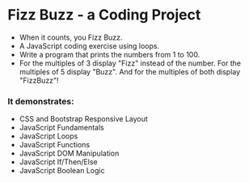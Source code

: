 # Fizz Buzz - a Coding Project

- When it counts, you Fizz Buzz.
- A JavaScript coding exercise using loops.
- Write a program that prints the numbers from 1 to 100.
- For the multiples of 3 display "Fizz" instead of the number. For the multiples of 5 display "Buzz". And for the multiples of both display "FizzBuzz"!

### It demonstrates:

- CSS and Bootstrap Responsive Layout
- JavaScript Fundamentals
- JavaScript Loops
- JavaScript Functions
- JavaScript DOM Manipulation
- JavaScript If/Then/Else
- JavaScript Boolean Logic
